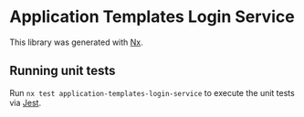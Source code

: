 <!-- gitbook-ignore -->

# Application Templates Login Service

This library was generated with [Nx](https://nx.dev).

## Running unit tests

Run `nx test application-templates-login-service` to execute the unit tests via [Jest](https://jestjs.io).
